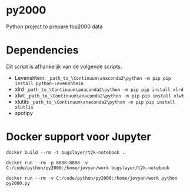 # py2000
Python project to prepare top2000 data

# Dependencies

Dit script is afhankelijk van de volgende scripts:

- Levenshtein: `_path_to_\Continuum\anaconda2\python -m pip pip install python-Levenshtein`
- xlrd `_path_to_\Continuum\anaconda2\python -m pip pip install xlrd`
- xlwt `_path_to_\Continuum\anaconda2\python -m pip pip install xlwt`
- xlutils `_path_to_\Continuum\anaconda2\python -m pip pip install xlutlis`
- spotipy


# Docker support voor Jupyter
`docker build --rm -t bugslayer/t2k-notebook .`

`docker run --rm -p 8888:8888 -v C:/code/python/py2000:/home/jovyan/work bugslayer/t2k-notebook`

`docker run --rm -v C:/code/python/py2000:/home/jovyan/work python py2000.py`
